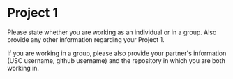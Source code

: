 # Project 1

Please state whether you are working as an individual or in a group. Also provide any other information regarding your Project 1. 

If you are working in a group, please also provide your partner's information (USC username, github username) and the repository in which you are both working in.